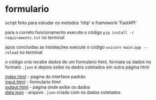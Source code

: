 # formulario
script feito para estudar os metodos 'http' e framework 'FastAPI'  

para o correto funcionamento execute o código `pip install -r requirements.txt` no terminal  

apos concluidas as instalações execute o código `uvicorn main:app --reload` no terminal  

o código cria recebe dados de um formulario html, formata os dados no formato `.json` e depois exibe os dados coletados em outra página html  

[index.html](templates/index.html) - pagina da interface padrão  
[input.html](input.html) - formulario html  
[output.html](templates/output.html) - página onde exibe os dados  
[data.json](data.json) - arquivo `.json` criado com os dados coletados  
